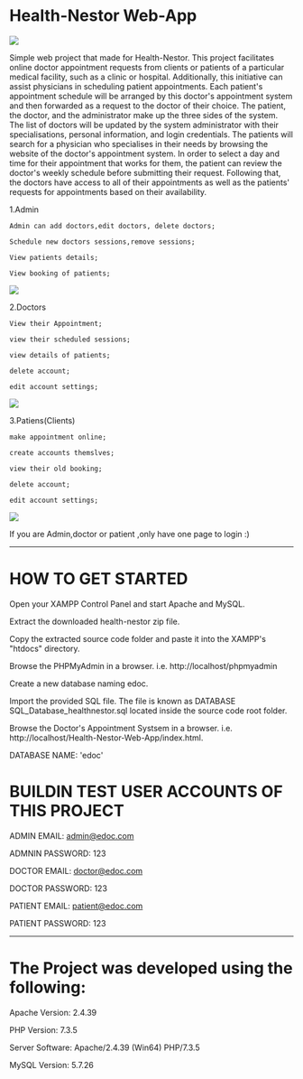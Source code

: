 # Health-Nestor Web-App
![](https://github.com/Whalesjr1/Final-Year-Project-Healthcare-Management-System-/blob/main/Screenshot/Screenshot%20(1).png)

Simple web project that made for Health-Nestor.
This project facilitates online doctor appointment requests from clients or patients of a particular medical facility, such as a clinic or hospital. Additionally, this initiative can assist physicians in scheduling patient appointments. Each patient's appointment schedule will be arranged by this doctor's appointment system and then forwarded as a request to the doctor of their choice. The patient, the doctor, and the administrator make up the three sides of the system. The list of doctors will be updated by the system administrator with their specialisations, personal information, and login credentials. The patients will search for a physician who specialises in their needs by browsing the website of the doctor's appointment system. In order to select a day and time for their appointment that works for them, the patient can review the doctor's weekly schedule before submitting their request. Following that, the doctors have access to all of their appointments as well as the patients' requests for appointments based on their availability.


  1.Admin
  
  
    Admin can add doctors,edit doctors, delete doctors;
    
    Schedule new doctors sessions,remove sessions;
    
    View patients details;
    
    View booking of patients;
    
    
![](https://github.com/Whalesjr1/Final-Year-Project-Healthcare-Management-System-/blob/main/Screenshot/Screenshot%20(10).png)
    
 
 
  2.Doctors
  
  
    View their Appointment;
    
    view their scheduled sessions;
    
    view details of patients;
    
    delete account;
    
    edit account settings;
    
![](https://github.com/Whalesjr1/Final-Year-Project-Healthcare-Management-System-/blob/main/Screenshot/Screenshot%20(11).png)
    
  3.Patiens(Clients)
  
  
    make appointment online;
    
    create accounts themslves;
    
    view their old booking;
    
    delete account;
    
    edit account settings;
    
    
![](https://github.com/Whalesjr1/Final-Year-Project-Healthcare-Management-System-/blob/main/Screenshot/Screenshot%20(3).png)  
    
If you are Admin,doctor or patient ,only have one page to login :)

  
-----------------------------------------------


# HOW TO GET STARTED

Open your XAMPP Control Panel and start Apache and MySQL.

Extract the downloaded  health-nestor zip file.

Copy the extracted source code folder and paste it into the XAMPP's "htdocs" directory.

Browse the PHPMyAdmin in a browser. i.e. http://localhost/phpmyadmin

Create a new database naming edoc.

Import the provided SQL file. The file is known as DATABASE SQL_Database_healthnestor.sql located inside the source code root folder.

Browse the Doctor's Appointment Systsem in a browser. i.e. http://localhost/Health-Nestor-Web-App/index.html.














DATABASE NAME: 'edoc'

# BUILDIN TEST USER ACCOUNTS OF THIS PROJECT

ADMIN EMAIL:		admin@edoc.com

ADMNIN PASSWORD:	123


DOCTOR EMAIL:		doctor@edoc.com

DOCTOR PASSWORD:	123


PATIENT EMAIL:		patient@edoc.com

PATIENT PASSWORD:	123





---------------------------------------
# The Project was developed using the following:

Apache Version: 	2.4.39

PHP Version: 		7.3.5

Server Software: 	Apache/2.4.39 (Win64) PHP/7.3.5

MySQL Version: 		5.7.26




